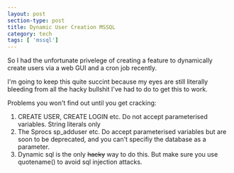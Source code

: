 ```yaml
---
layout: post
section-type: post
title: Dynamic User Creation MSSQL
category: tech
tags: [ 'mssql']
---
```


So I had the unfortunate privelege of creating a feature to dynamically create users via a web GUI and a cron job recently.

I'm going to keep this quite succint because my eyes are still literally bleeding from all the hacky bullshit I've had to do to get this to work.

Problems you won't find out until you get cracking:

1. CREATE USER, CREATE LOGIN etc. Do not accept parameterised variables. String literals only
2. The Sprocs sp_adduser etc. Do accept parameterised variables but are soon to be deprecated, and you can't specifiy the database as a parameter.
3. Dynamic sql is the only ~~hacky~~ way to do this. But make sure you use quotename() to avoid sql injection attacks.




